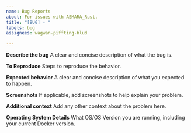 ```yaml
---
name: Bug Reports
about: For issues with ASMARA_Rust.
title: "[BUG] - "
labels: bug
assignees: wagwan-piffting-blud

---
```


**Describe the bug**
A clear and concise description of what the bug is.

**To Reproduce**
Steps to reproduce the behavior.

**Expected behavior**
A clear and concise description of what you expected to happen.

**Screenshots**
If applicable, add screenshots to help explain your problem.

**Additional context**
Add any other context about the problem here.

**Operating System Details**
What OS/OS Version you are running, including your current Docker version.
